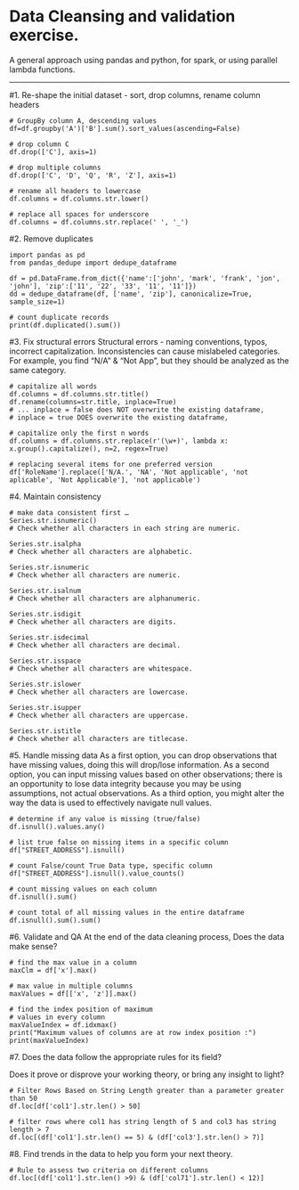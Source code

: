 # Data Cleansing and validation exercise.
A general approach using pandas and python, for spark, 
or using parallel lambda functions.
___

#1. Re-shape the initial dataset - sort, drop columns, rename column headers

	# GroupBy column A, descending values
	df=df.groupby('A')['B'].sum().sort_values(ascending=False)

	# drop column C
	df.drop(['C'], axis=1)

	# drop multiple columns
	df.drop(['C', 'D', 'Q', 'R', 'Z'], axis=1)

	# rename all headers to lowercase
	df.columns = df.columns.str.lower()

	# replace all spaces for underscore
	df.columns = df.columns.str.replace(' ', '_')

#2. Remove duplicates

	import pandas as pd
	from pandas_dedupe import dedupe_dataframe

	df = pd.DataFrame.from_dict({'name':['john', 'mark', 'frank', 'jon', 'john'], 'zip':['11', '22', '33', '11', '11']})
	dd = dedupe_dataframe(df, ['name', 'zip'], canonicalize=True, sample_size=1)

	# count duplicate records
 	print(df.duplicated().sum())

#3. Fix structural errors
Structural errors - naming conventions, typos, incorrect capitalization. 
Inconsistencies can cause mislabeled categories. 
For example, you find “N/A” & “Not App”, but they should be analyzed as the same category.

	# capitalize all words
	df.columns = df.columns.str.title()
    df.rename(columns=str.title, inplace=True)  
    # ... inplace = false does NOT overwrite the existing dataframe, 
    # inplace = true DOES overwrite the existing dataframe, 

	# capitalize only the first n words
	df.columns = df.columns.str.replace(r'(\w+)', lambda x: x.group().capitalize(), n=2, regex=True)

	# replacing several items for one preferred version
	df['RoleName'].replace(['N/A.', 'NA', 'Not applicable', 'not aplicable', 'Not Applicable'], 'not applicable')


#4. Maintain consistency

	# make data consistent first …
	Series.str.isnumeric()
	# Check whether all characters in each string are numeric.

	Series.str.isalpha
	# Check whether all characters are alphabetic.

	Series.str.isnumeric
	# Check whether all characters are numeric.

	Series.str.isalnum
	# Check whether all characters are alphanumeric.

	Series.str.isdigit
	# Check whether all characters are digits.

	Series.str.isdecimal
	# Check whether all characters are decimal.

	Series.str.isspace
	# Check whether all characters are whitespace.

	Series.str.islower
	# Check whether all characters are lowercase.

	Series.str.isupper
	# Check whether all characters are uppercase.

	Series.str.istitle
	# Check whether all characters are titlecase.


#5. Handle missing data
As a first option, you can drop observations that have missing values, doing this will drop/lose information.
As a second option, you can input missing values based on other observations; 
there is an opportunity to lose data integrity because you may be using assumptions, not actual observations.
As a third option, you might alter the way the data is used to effectively navigate null values.

	# determine if any value is missing (true/false)			
	df.isnull().values.any()
	
	# list true false on missing items in a specific column			
	df["STREET_ADDRESS"].isnull()
	
	# count False/count True Data type, specific column			
	df["STREET_ADDRESS"].isnull().value_counts()
	
	# count missing values on each column				
	df.isnull().sum()
	
	# count total of all missing values in the entire dataframe 		
	df.isnull().sum().sum()


#6. Validate and QA
At the end of the data cleaning process, Does the data make sense?


	# find the max value in a column
	maxClm = df['x'].max()

	# max value in multiple columns
	maxValues = df[['x', 'z']].max()

	# find the index position of maximum
	# values in every column
	maxValueIndex = df.idxmax()
	print("Maximum values of columns are at row index position :")
	print(maxValueIndex)


#7. Does the data follow the appropriate rules for its field?

Does it prove or disprove your working theory, or bring any insight to light?

	# Filter Rows Based on String Length greater than a parameter greater than 50
	df.loc[df['col1'].str.len() > 50]

	# filter rows where col1 has string length of 5 and col3 has string length > 7
	df.loc[(df['col1'].str.len() == 5) & (df['col3'].str.len() > 7)]

#8. Find trends in the data to help you form your next theory.

    # Rule to assess two criteria on different columns
 	df.loc[(df['col1'].str.len() >9) & (df['col71'].str.len() < 12)]
 	

